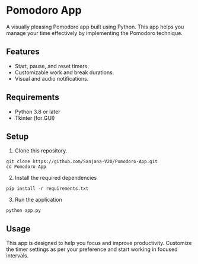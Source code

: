 # Pomodoro App

A visually pleasing Pomodoro app built using Python. This app helps you manage your time effectively by implementing the Pomodoro technique.

## Features
- Start, pause, and reset timers.
- Customizable work and break durations.
- Visual and audio notifications.

## Requirements
- Python 3.8 or later
- Tkinter (for GUI)

## Setup
1. Clone this repository.
```
git clone https://github.com/Sanjana-V20/Pomodoro-App.git
cd Pomodoro-App
```

2. Install the required dependencies
```
pip install -r requirements.txt
```

3. Run the application
```
python app.py
```

## Usage
This app is designed to help you focus and improve productivity. Customize the timer settings as per your preference and start working in focused intervals.
